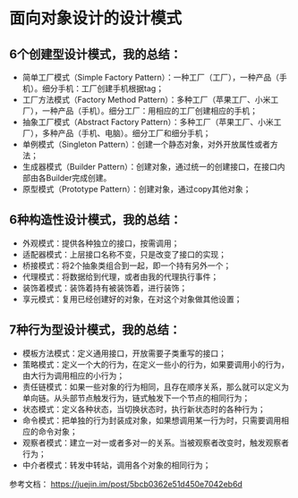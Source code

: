 # 面向对象设计的设计模式

## 6个创建型设计模式，我的总结：
- 简单工厂模式（Simple Factory Pattern）：一种工厂（工厂），一种产品（手机）。细分手机：工厂创建手机根据tag；
- 工厂方法模式（Factory Method Pattern）：多种工厂（苹果工厂、小米工厂），一种产品（手机）。细分工厂：用相应的工厂创建相应的手机；
- 抽象工厂模式（Abstract Factory Pattern）：多种工厂（苹果工厂、小米工厂），多种产品（手机、电脑）。细分工厂和细分手机；
- 单例模式（Singleton Pattern）：创建一个静态对象，对外开放属性或者方法；
- 生成器模式（Builder Pattern）：创建对象，通过统一的创建接口，在接口内部由各Builder完成创建。
- 原型模式（Prototype Pattern）：创建对象，通过copy其他对象；

## 6种构造性设计模式，我的总结：
- 外观模式：提供各种独立的接口，按需调用；
- 适配器模式：上层接口名称不变，只是改变了接口的实现；
- 桥接模式：将2个抽象类组合到一起，即一个持有另外一个；
- 代理模式：将数据给到代理，或者由我的代理执行事件；
- 装饰着模式：装饰着持有被装饰着，进行装饰；
- 享元模式：复用已经创建好的对象，在对这个对象做其他设置；

## 7种行为型设计模式，我的总结：
- 模板方法模式：定义通用接口，开放需要子类重写的接口；
- 策略模式：定义一个大的行为，在定义一些小的行为，如果要调用小的行为，由大行为调用相应的小行为；
- 责任链模式：如果一些对象的行为相同，且存在顺序关系，那么就可以定义为单向链。从头部节点触发行为，链式触发下一个节点的相同行为；
- 状态模式：定义各种状态，当切换状态时，执行新状态时的各种行为；
- 命令模式：把单独的行为封装成对象，如果想调用某一行为时，只需要调用相应的命令对象；
- 观察者模式：建立一对一或者多对一的关系。当被观察者改变时，触发观察者行为；
- 中介者模式：转发中转站，调用各个对象的相同行为；

参考文档：
https://juejin.im/post/5bcb0362e51d450e7042eb6d


